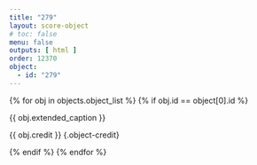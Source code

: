 ```yaml
---
title: "279"
layout: score-object
# toc: false
menu: false
outputs: [ html ]
order: 12370
object:
  - id: "279"
---
```


{% for obj in objects.object_list %}
{% if obj.id == object[0].id %}

{{ obj.extended_caption }}

{{ obj.credit }} {.object-credit}

{% endif %}
{% endfor %}
